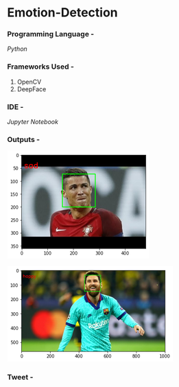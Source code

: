 # Emotion-Detection

### Programming Language - 
*Python*

### Frameworks Used - 
1. OpenCV
2. DeepFace

### IDE -
*Jupyter Notebook*

### Outputs - 
![Ronaldo Sad](https://github.com/IamRash-7/Emotion-Detection/blob/main/ronaldo_out.png)

![Messi Happy](https://github.com/IamRash-7/Emotion-Detection/blob/main/messi_out.png)

### Tweet - 
